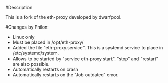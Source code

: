#Description

This is a fork of the eth-proxy developed by dwarfpool. 

#Changes by Philon:

* Linux only
* Must be placed in /opt/eth-proxy/
* Added the file "eth-proxy.service". This is a systemd service to place in /etc/systemd/system. 
* Allows to be started by "service eth-proxy start". "stop" and "restart" are also possible.
* Automatically restarts on crash
* Automatically restarts on the "Job outdated" error. 
	
